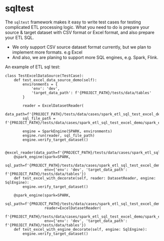 # sqltest

The `sqltest` framework makes it easy to write test cases for testing complicated ETL processing logic.
What you need to do is prepare your source & target dataset with CSV format or Excel format, and also prepare your ETL SQL.
- We only support CSV source dataset format currently, but we plan to implement more formats. e.g Excel
- And also, we are planing to support more SQL engines, e.g. Spark, Flink.

An example of ETL sql test:
```
class TestExcelDataSource(TestCase):
    def test_excel_data_source_demo(self):
        environments = {
            'env': 'dev',
            'target_data_path': f'{PROJECT_PATH}/tests/data/tables'
        }

        reader = ExcelDatasetReader(
            data_path=f'{PROJECT_PATH}/tests/data/cases/spark_etl_sql_test_excel_demo/spark_etl_demo.xlsx')
        sql_file_path = f'{PROJECT_PATH}/tests/data/cases/spark_etl_sql_test_excel_demo/spark_etl_demo.sql'

        engine = SparkEngine(SPARK, environments)
        engine.run(reader, sql_file_path)
        engine.verify_target_dataset()

    @excel_reader(data_path=f'{PROJECT_PATH}/tests/data/cases/spark_etl_sql_test_excel_demo/spark_etl_demo.xlsx')
    @spark_engine(spark=SPARK,
                  sql_path=f'{PROJECT_PATH}/tests/data/cases/spark_etl_sql_test_excel_demo/spark_etl_demo.sql',
                  env={'env': 'dev', 'target_data_path': f'{PROJECT_PATH}/tests/data/tables'})
    def test_excel_with_decorate(self, reader: DatasetReader, engine: SqlEngine):
        engine.verify_target_dataset()

    @spark_engine(spark=SPARK,
                  sql_path=f'{PROJECT_PATH}/tests/data/cases/spark_etl_sql_test_excel_demo/spark_etl_demo.sql',
                  reader=ExcelDatasetReader(
                      f'{PROJECT_PATH}/tests/data/cases/spark_etl_sql_test_excel_demo/spark_etl_demo.xlsx'),
                  env={'env': 'dev', 'target_data_path': f'{PROJECT_PATH}/tests/data/tables'})
    def test_excel_with_engine_decorate(self, engine: SqlEngine):
        engine.verify_target_dataset()
```
